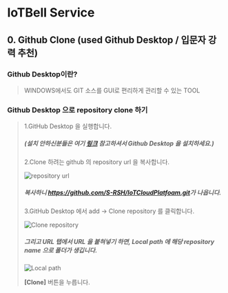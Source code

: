 IoTBell Service
=================
## 0. Github Clone (used Github Desktop / **입문자 강력 추천**)

### Github Desktop이란?  
>WINDOWS에서도 GIT 소스를 GUI로 편리하게 관리할 수 있는 TOOL 

### Github Desktop 으로 repository clone 하기
> 1.GitHub Desktop 을 실행합니다.  
>##### (설치 안하신분들은 여기 [링크](https://desktop.github.com/) 참고하셔서 Github Desktop 을 설치하세요.)  
> 2.Clone 하려는 github 의 repository url 을 복사합니다.  
>
> ![repository url](https://user-images.githubusercontent.com/94885063/144436672-ed4aedeb-a6b9-4f7e-8355-8685b3dd8538.png)
>##### 복사하니 <https://github.com/S-RSH/IoTCloudPlatfoam.git>가 나옵니다.  
> 3.GitHub Desktop 에서 add -> Clone repository 를 클릭합니다. 
>
> ![Clone repository](https://user-images.githubusercontent.com/94885063/144436610-3b9203cd-22bf-44e2-913b-71bdebf48191.png)
>
>##### 그리고 URL 탭에서 URL 을 붙혀넣기 하면, Local path 에 해당 repository name 으로 폴더가 생깁니다.
>
> ![Local path](https://user-images.githubusercontent.com/94885063/144438078-3458bc05-6e22-4f5c-8769-9fa89c32c7f3.png)
>
> **[Clone]** 버튼을 누릅니다.
>     
      
